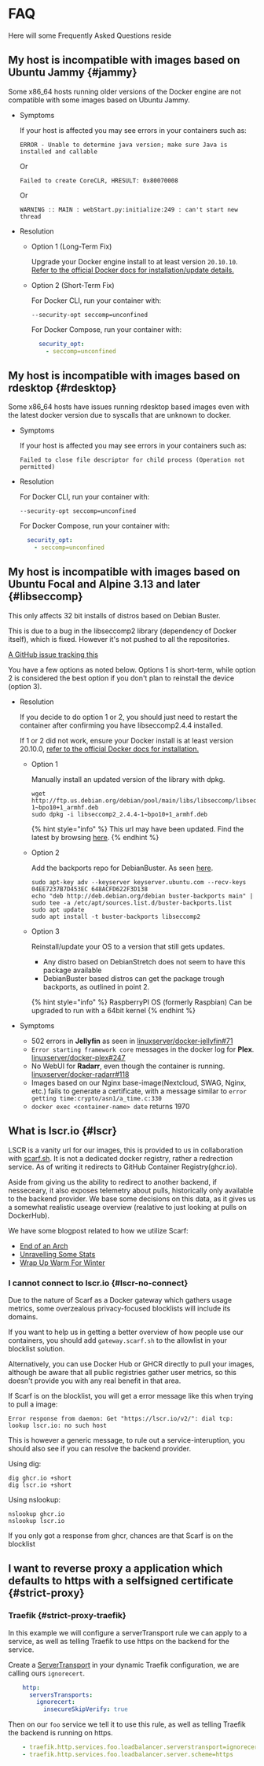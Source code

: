 # FAQ

Here will some Frequently Asked Questions reside

## My host is incompatible with images based on Ubuntu Jammy {#jammy}

Some x86_64 hosts running older versions of the Docker engine are not compatible with some images based on Ubuntu Jammy.

- Symptoms

    If your host is affected you may see errors in your containers such as:

    ```text
    ERROR - Unable to determine java version; make sure Java is installed and callable
    ```

    Or

    ```text
    Failed to create CoreCLR, HRESULT: 0x80070008
    ```

    Or

    ```text
    WARNING :: MAIN : webStart.py:initialize:249 : can't start new thread
    ```

- Resolution

  - Option 1 (Long-Term Fix)

    Upgrade your Docker engine install to at least version `20.10.10`. [Refer to the official Docker docs for installation/update details.](https://docs.docker.com/engine/install)

  - Option 2 (Short-Term Fix)

    For Docker CLI, run your container with:

    `--security-opt seccomp=unconfined`

    For Docker Compose, run your container with:

    ```yaml
      security_opt:
        - seccomp=unconfined
    ```

## My host is incompatible with images based on rdesktop {#rdesktop}

Some x86_64 hosts have issues running rdesktop based images even with the latest docker version due to syscalls that are unknown to docker.

- Symptoms

    If your host is affected you may see errors in your containers such as:

    ```text
    Failed to close file descriptor for child process (Operation not permitted)
    ```

- Resolution

    For Docker CLI, run your container with:

    `--security-opt seccomp=unconfined`

    For Docker Compose, run your container with:

    ```yaml
      security_opt:
        - seccomp=unconfined
    ```

## My host is incompatible with images based on Ubuntu Focal and Alpine 3.13 and later {#libseccomp}

This only affects 32 bit installs of distros based on Debian Buster.

This is due to a bug in the libseccomp2 library (dependency of Docker itself), which is fixed. However it's not pushed to all the repositories.

[A GitHub issue tracking this](https://github.com/moby/moby/issues/40734)

You have a few options as noted below. Options 1 is short-term, while option 2 is considered the best option if you don't plan to reinstall the device (option 3).

- Resolution

    If you decide to do option 1 or 2, you should just need to restart the container after confirming you have libseccomp2.4.4 installed.

    If 1 or 2 did not work, ensure your Docker install is at least version 20.10.0, [refer to the official Docker docs for installation.](https://docs.docker.com/engine/install/debian/)

  - Option 1

    Manually install an updated version of the library with dpkg.

    ```shell
    wget http://ftp.us.debian.org/debian/pool/main/libs/libseccomp/libseccomp2_2.4.4-1~bpo10+1_armhf.deb
    sudo dpkg -i libseccomp2_2.4.4-1~bpo10+1_armhf.deb
    ```

    {% hint style="info" %}
    This url may have been updated. Find the latest by browsing [here](http://ftp.us.debian.org/debian/pool/main/libs/libseccomp/).
    {% endhint %}

  - Option 2

    Add the backports repo for DebianBuster. As seen [here](https://github.com/linuxserver/docker-jellyfin/issues/71#issuecomment-733621693).

    ```shell
    sudo apt-key adv --keyserver keyserver.ubuntu.com --recv-keys 04EE7237B7D453EC 648ACFD622F3D138
    echo "deb http://deb.debian.org/debian buster-backports main" | sudo tee -a /etc/apt/sources.list.d/buster-backports.list
    sudo apt update
    sudo apt install -t buster-backports libseccomp2
    ```

  - Option 3

    Reinstall/update your OS to a version that still gets updates.

    - Any distro based on DebianStretch does not seem to have this package available
    - DebianBuster based distros can get the package trough backports, as outlined in point 2.

    {% hint style="info" %}
    RaspberryPI OS (formerly Raspbian) Can be upgraded to run with a 64bit kernel
    {% endhint %}

- Symptoms

  - 502 errors in __Jellyfin__ as seen in [linuxserver/docker-jellyfin#71](https://github.com/linuxserver/docker-jellyfin/issues/71)
  - `Error starting framework core` messages in the docker log for __Plex__. [linuxserver/docker-plex#247](https://github.com/linuxserver/docker-plex/issues/247)
  - No WebUI for __Radarr__, even though the container is running. [linuxserver/docker-radarr#118](https://github.com/linuxserver/docker-radarr/issues/118)
  - Images based on our Nginx base-image(Nextcloud, SWAG, Nginx, etc.) fails to generate a certificate, with a message similar to `error getting time:crypto/asn1/a_time.c:330`
  - `docker exec <container-name> date` returns 1970

## What is lscr.io {#lscr}

LSCR is a vanity url for our images, this is provided to us in collaboration with [scarf.sh](https://about.scarf.sh/). It is not a dedicated docker registry, rather a redrection service. As of writing it redirects to GitHub Container Registry(ghcr.io). 

Aside from giving us the ability to redirect to another backend, if nesseceary, it also exposes telemetry about pulls, historically only available to the backend provider. We base some decisions on this data, as it gives us a somewhat realistic useage overview (realative to just looking at pulls on DockerHub).

We have some blogpost related to how we utilize Scarf:

- [End of an Arch](https://www.linuxserver.io/blog/end-of-an-arch)
- [Unravelling Some Stats](https://www.linuxserver.io/blog/unravelling-some-stats)
- [Wrap Up Warm For Winter](https://www.linuxserver.io/blog/wrap-up-warm-for-the-winter)

### I cannot connect to lscr.io {#lscr-no-connect}

Due to the nature of Scarf as a Docker gateway which gathers usage metrics, some overzealous privacy-focused blocklists will include its domains.

If you want to help us in getting a better overview of how people use our containers, you should add `gateway.scarf.sh` to the allowlist in your blocklist solution.

Alternatively, you can use Docker Hub or GHCR directly to pull your images, although be aware that all public registries gather user metrics, so this doesn't provide you with any real benefit in that area.

If Scarf is on the blocklist, you will get a error message like this when trying to pull a image:

```
Error response from daemon: Get "https://lscr.io/v2/": dial tcp: lookup lscr.io: no such host
```

This is however a generic message, to rule out a service-interuption, you should also see if you can resolve the backend provider.

Using dig:

```shell
dig ghcr.io +short
dig lscr.io +short
```

Using nslookup:

```shell
nslookup ghcr.io
nslookup lscr.io
```

If you only got a response from ghcr, chances are that Scarf is on the blocklist

## I want to reverse proxy a application which defaults to https with a selfsigned certificate {#strict-proxy}

### Traefik {#strict-proxy-traefik}

In this example we will configure a serverTransport rule we can apply to a service, as well as telling Traefik to use https on the backend for the service.

Create a [ServerTransport](https://doc.traefik.io/traefik/routing/services/#serverstransport_1) in your dynamic Traefik configuration, we are calling ours `ignorecert`.

```yml
    http:
      serversTransports:
        ignorecert:
          insecureSkipVerify: true
```

Then on our `foo` service we tell it to use this rule, as well as telling Traefik the backend is running on https.

```yml
    - traefik.http.services.foo.loadbalancer.serverstransport=ignorecert
    - traefik.http.services.foo.loadbalancer.server.scheme=https
```

